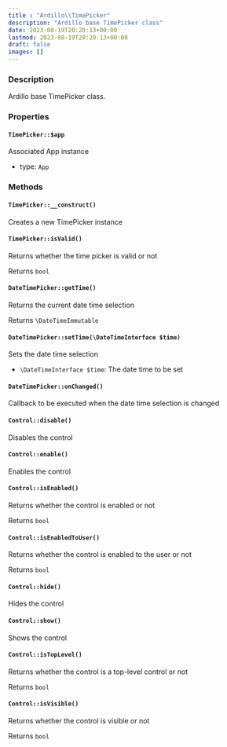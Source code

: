 ```yaml
---
title : "Ardillo\\TimePicker"
description: "Ardillo base TimePicker class"
date: 2023-08-19T20:20:13+00:00
lastmod: 2023-08-19T20:20:13+00:00
draft: false
images: []
---
```

### Description

Ardillo base TimePicker class.

### Properties

#### `TimePicker::$app`

Associated App instance

 * type: `App`



### Methods

#### `TimePicker::__construct()`

Creates a new TimePicker instance



#### `TimePicker::isValid()`

Returns whether the time picker is valid or not


Returns `bool`



#### `DateTimePicker::getTime()`

Returns the current date time selection


Returns `\DateTimeImmutable`



#### `DateTimePicker::setTime(\DateTimeInterface $time)`

Sets the date time selection

 * `\DateTimeInterface $time`: The date time to be set


#### `DateTimePicker::onChanged()`

Callback to be executed when the date time selection is changed



#### `Control::disable()`

Disables the control



#### `Control::enable()`

Enables the control



#### `Control::isEnabled()`

Returns whether the control is enabled or not


Returns `bool`



#### `Control::isEnabledToUser()`

Returns whether the control is enabled to the user or not


Returns `bool`



#### `Control::hide()`

Hides the control



#### `Control::show()`

Shows the control



#### `Control::isTopLevel()`

Returns whether the control is a top-level control or not


Returns `bool`



#### `Control::isVisible()`

Returns whether the control is visible or not


Returns `bool`



